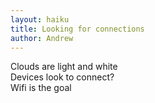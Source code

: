 ```yaml
---
layout: haiku
title: Looking for connections
author: Andrew
---
```


Clouds are light and white<br>
Devices look to connect?<br>
Wifi is the goal<br>
